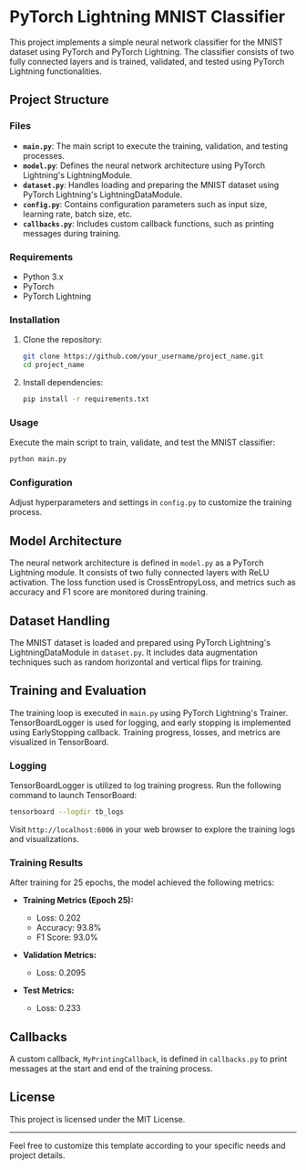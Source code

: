 # PyTorch Lightning MNIST Classifier

This project implements a simple neural network classifier for the MNIST dataset using PyTorch and PyTorch Lightning. The classifier consists of two fully connected layers and is trained, validated, and tested using PyTorch Lightning functionalities.

## Project Structure

### Files

- **`main.py`**: The main script to execute the training, validation, and testing processes.
- **`model.py`**: Defines the neural network architecture using PyTorch Lightning's LightningModule.
- **`dataset.py`**: Handles loading and preparing the MNIST dataset using PyTorch Lightning's LightningDataModule.
- **`config.py`**: Contains configuration parameters such as input size, learning rate, batch size, etc.
- **`callbacks.py`**: Includes custom callback functions, such as printing messages during training.

### Requirements

- Python 3.x
- PyTorch
- PyTorch Lightning

### Installation

1. Clone the repository:

   ```bash
   git clone https://github.com/your_username/project_name.git
   cd project_name
   ```
2. Install dependencies:

   ```bash
   pip install -r requirements.txt
   ```

### Usage

Execute the main script to train, validate, and test the MNIST classifier:

```bash
python main.py
```

### Configuration

Adjust hyperparameters and settings in `config.py` to customize the training process.

## Model Architecture

The neural network architecture is defined in `model.py` as a PyTorch Lightning module. It consists of two fully connected layers with ReLU activation. The loss function used is CrossEntropyLoss, and metrics such as accuracy and F1 score are monitored during training.

## Dataset Handling

The MNIST dataset is loaded and prepared using PyTorch Lightning's LightningDataModule in `dataset.py`. It includes data augmentation techniques such as random horizontal and vertical flips for training.

## Training and Evaluation

The training loop is executed in `main.py` using PyTorch Lightning's Trainer. TensorBoardLogger is used for logging, and early stopping is implemented using EarlyStopping callback. Training progress, losses, and metrics are visualized in TensorBoard.

### Logging

TensorBoardLogger is utilized to log training progress. Run the following command to launch TensorBoard:

```bash
tensorboard --logdir tb_logs
```

Visit `http://localhost:6006` in your web browser to explore the training logs and visualizations.

### Training Results

After training for 25 epochs, the model achieved the following metrics:

- **Training Metrics (Epoch 25):**

  - Loss: 0.202
  - Accuracy: 93.8%
  - F1 Score: 93.0%
- **Validation Metrics:**

  - Loss: 0.2095
- **Test Metrics:**

  - Loss: 0.233

## Callbacks

A custom callback, `MyPrintingCallback`, is defined in `callbacks.py` to print messages at the start and end of the training process.

## License

This project is licensed under the MIT License.

---

Feel free to customize this template according to your specific needs and project details.
